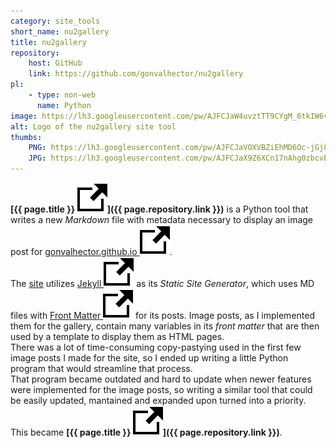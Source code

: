 ```yaml
---
category: site_tools
short_name: nu2gallery
title: nu2gallery
repository:
    host: GitHub
    link: https://github.com/gonvalhector/nu2gallery
pl:
    - type: non-web
      name: Python
image: https://lh3.googleusercontent.com/pw/AJFCJaW4uvztTT9CYgM_6tkIW6vslSnrohhn6PeJxT2qkqWO2lFCmS6-Q3Fhnq9_L9QHp9LMSrtO4FTiuurCBYNUJE9WO5X_hLNJp5_aX0zOZi1N47Po76JvAUCsiZDgRwP5_xsxXyYNch4tExqRW0olH-Y6=w1200-h630-s-no?authuser=0
alt: Logo of the nu2gallery site tool
thumbs:
    PNG: https://lh3.googleusercontent.com/pw/AJFCJaVOXVBZiEhMD6Oc-jGj8XrWp1eQ641lvSIUXF_IjVzPQ8r-muX7O9IcGc7-Gk8oEs3EZZbGiHdqf_-hXZAsnof6VXNKpYgmR39Jh4Ti9inos3wFwdstVWmyuTVY8TzIuW9KHMIabfkyipRdFQRRaln3
    JPG: https://lh3.googleusercontent.com/pw/AJFCJaX9Z6XCn17nAhg0zbcvEnPoHCjO4oZCyevMTbWJugNWOAh17B4Ib64WbznmkhUlrsP1dAXGNDkwvFeaBzQzs3JkNl4JCfwd8AtGKfdLgMWS2QecrWRUwMd4nB12lpdC0CQ1K2G0y8asKCyInMI6RCx-
---
```


**[{{ page.title }} <img src="/assets/images/icons/external.svg" alt="External Link" class="external-icon">]({{ page.repository.link }})** is a Python tool that writes a new *Markdown* file with metadata necessary to display an image post for [gonvalhector.github.io <img src="/assets/images/icons/external.svg" alt="External Link" class="external-icon">](https://github.com/gonvalhector/gonvalhector.github.io).  
The [site](https://www.gonvalhector.com) utilizes [Jekyll <img src="/assets/images/icons/external.svg" alt="External Link" class="external-icon">](https://jekyllrb.com/) as its *Static Site Generator*, which uses MD files with [Front Matter <img src="/assets/images/icons/external.svg" alt="External Link" class="external-icon">](https://jekyllrb.com/docs/front-matter/) for its posts. Image posts, as I implemented them for the gallery, contain many variables in its *front matter* that are then used by a template to display them as HTML pages.  
There was a lot of time-consuming copy-pastying used in the first few image posts I made for the site, so I ended up writing a little Python program that would streamline that process.  
That program became outdated and hard to update when newer features were implemented for the image posts, so writing a similar tool that could be easily updated, mantained and expanded upon turned into a priority. This became **[{{ page.title }} <img src="/assets/images/icons/external.svg" alt="External Link" class="external-icon">]({{ page.repository.link }})**.
